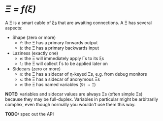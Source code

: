 # _Ξ = f(ξ)_
A Ξ is a smart cable of [ξs](xi.md) that are awaiting connections. A Ξ has several aspects:

+ Shape (zero or more)
  + `f`: the Ξ has a primary forwards output
  + `b`: the Ξ has a primary backwards input
+ Laziness (exactly one)
  + `e`: the Ξ will immediately apply Γs to its ξs
  + `l`: the Ξ will collect Γs to be applied later on
+ Sidecars (zero or more)
  + `m`: the Ξ has a sidecar of η-keyed Ξs, e.g. from debug monitors
  + `s`: the Ξ has a sidecar of anonymous Ξs
  + `v`: the Ξ has named variables (`St → Ξ`)

**NOTE:** variables and sidecar values are always Ξs (often simple Ξs) because they may be full-duplex. Variables in particular might be arbitrarily complex, even though normally you wouldn't use them this way.

**TODO:** spec out the API
